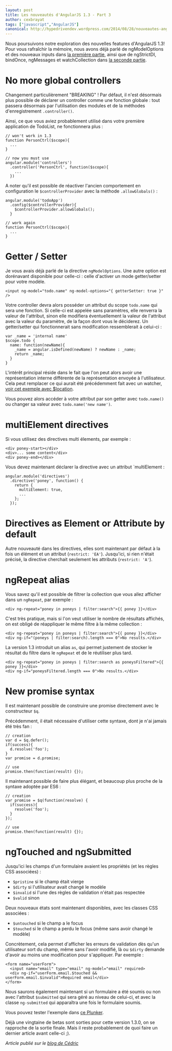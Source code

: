 ```yaml
---
layout: post
title: Les nouveautés d'AngularJS 1.3 - Part 3
author: cexbrayat
tags: ["javascript","AngularJS"]
canonical: http://hypedrivendev.wordpress.com/2014/08/28/nouveautes-angularjs-1.3-part-3/
---
```


Nous poursuivons notre exploration des nouvelles features d'AngularJS 1.3!
Pour vous rafraîchir la mémoire, nous avons déjà parlé de ngModelOptions et des nouveaux inputs dans [la première partie](/2014/06/24/nouveautes-angularjs-1.3/), ainsi que de ngStrictDI, bindOnce, ngMessages et watchCollection dans [la seconde partie](/2014/07/31/nouveautes-angularjs-1.3-part-2/).

# No more global controllers

Changement particulièrement "BREAKING" ! Par défaut, il n'est désormais plus possible de déclarer un controller comme une fonction globale : tout passera désormais par l'utilisation des modules et de la méthodes d'enregistrement `.controller()`.

Ainsi, ce que vous aviez probablement utilisé dans votre première application de TodoList, ne fonctionnera plus :

    // won't work in 1.3
    function PersonCtrl($scope){
      ...
    }

    // now you must use
    angular.module('controllers')
      .controller('PersonCtrl', function($scope){
        ...
      })

A noter qu'il est possible de réactiver l'ancien comportement en configuration le `$controllerProvider` avec la méthode `.allowGlobals()` :

    angular.module('todoApp')
      .config($controllerProvider){
        $controllerProvider.allowGlobals();
      }

    // work again
    function PersonCtrl($scope){
      ...
    }

# Getter / Setter

Je vous avais déjà parlé de la directive `ngModelOptions`. Une autre option est dorénavant disponible pour celle-ci : celle d'activer un mode getter/setter pour votre modèle.

    <input ng-model="todo.name" ng-model-options="{ getterSetter: true }" />

Votre controller devra alors posséder un attribut du scope `todo.name` qui sera une fonction. Si celle-ci est appelée sans paramètres, elle renverra la valeur de l'attribut, sinon elle modifiera éventuellement la valeur de l'attribut avec la valeur du paramètre, de la façon dont vous le déciderez.
Un getter/setter qui fonctionnerait sans modification ressemblerait à celui-ci :

    var _name = 'internal name'
    $scope.todo {
      name: function(newName){
        _name = angular.isDefined(newName) ? newName : _name;
        return _name;
      }
    }

L'intérêt principal réside dans le fait que l'on peut alors avoir une représentation interne différente de la représentation envoyée à l'utilisateur. Cela peut remplacer ce qui aurait été précédemment fait avec un watcher, [voir cet exemple avec $location](https://github.com/angular/angular.js/commit/5963b5c69f5dc145c9535f734c43ee6027ae24bd).

Vous pouvez alors accéder à votre attribut par son getter avec `todo.name()` ou changer sa valeur avec `todo.name('new name')`.

# multiElement directives

Si vous utilisez des directives multi élements, par exemple :

    <div poney-start></div>
    <div>... some content</div>
    <div poney-end></div>

Vous devez maintenant déclarer la directive avec un attribut `multiElement :

    angular.module('directives')
      .directive('poney', function() {
        return {
          multiElement: true,
          ...
        };
      });

# Directives as Element or Attribute by default

Autre nouveauté dans les directives, elles sont maintenant par défaut à la fois un élément et un attribut (`restrict: 'EA'`). Jusqu'ici, si rien n'était précisé, la directive cherchait seulement les attributs (`restrict: 'A'`).

# ngRepeat alias

Vous savez qu'il est possible de filtrer la collection que vous allez afficher dans un `ngRepeat`, par exemple :

    <div ng-repeat="poney in poneys | filter:search">{{ poney }}</div>

C'est très pratique, mais si l'on veut utiliser le nombre de résultats affichés, on est obligé de réappliquer le même filtre à la même collection :

    <div ng-repeat="poney in poneys | filter:search">{{ poney }}</div>
    <div ng-if="(poneys | filter:search).length === 0">No results.</div>

La version 1.3 introduit un alias `as`, qui permet justement de stocker le résultat du filtre dans le `ngRepeat` et de le réutiliser plus tard.

    <div ng-repeat="poney in poneys | filter:search as poneysFiltered">{{ poney }}</div>
    <div ng-if="poneysFiltered.length === 0">No results.</div>

# New promise syntax

Il est maintenant possible de construire une promise directement avec le constructeur `$q`.

Précédemment, il était nécessaire d'utiliser cette syntaxe, dont je n'ai jamais été très fan :

    // creation
    var d = $q.defer();
    if(success){
      d.resolve('foo');
    }
    var promise = d.promise;

    // use
    promise.then(function(result) {});

Il maintenant possible de faire plus élégant, et beaucoup plus proche de la syntaxe adoptée par ES6 :

    // creation
    var promise = $q(function(resolve) {
      if(success){
        resolve('foo');
      }
    });

    // use
    promise.then(function(result) {});

# ngTouched and ngSubmitted

Jusqu'ici les champs d'un formulaire avaient les propriétés (et les règles CSS associées) :

- `$pristine` si le champ était vierge
- `$dirty` si l'utilisateur avait changé le modèle
- `$invalid` si l'une des règles de validation n'était pas respectée
- `$valid` sinon

Deux nouveaux états sont maintenant disponibles, avec les classes CSS associées :

- `$untouched` si le champ a le focus
- `$touched` si le champ a perdu le focus (même sans avoir changé le modèle)

Concrètement, cela permet d'afficher les erreurs de validation dès qu'un utilisateur sort du champ, même sans l'avoir modifié, là ou `$dirty` demande d'avoir au moins une modification pour s'appliquer. Par exemple :

    <form name="userForm">
      <input name="email" type="email" ng-model="email" required>
      <div ng-if="userForm.email.$touched && userForm.email.$invalid">Required email</div>
    </form>

Nous saurons également maintenant si un formulaire a été soumis ou non avec l'attribut `$submitted` qui sera géré au niveau de celui-ci, et avec la classe `ng-submitted` qui apparaîtra une fois le formulaire soumis.

Vous pouvez tester l'exemple dans [ce Plunker](http://plnkr.co/edit/u1JcxrqJgmNObOGltOMz?p=preview).

Déjà une vingtaine de betas sont sorties pour cette version 1.3.0, on se rapproche de la sortie finale. Mais il reste probablement de quoi faire un dernier article avant celle-ci ;).

_Article publié sur le [blog de Cédric](http://hypedrivendev.wordpress.com/2014/08/28/nouveautes-angularjs-1.3-part-3/ "Article original sur le blog de Cédric Exbrayat")_
